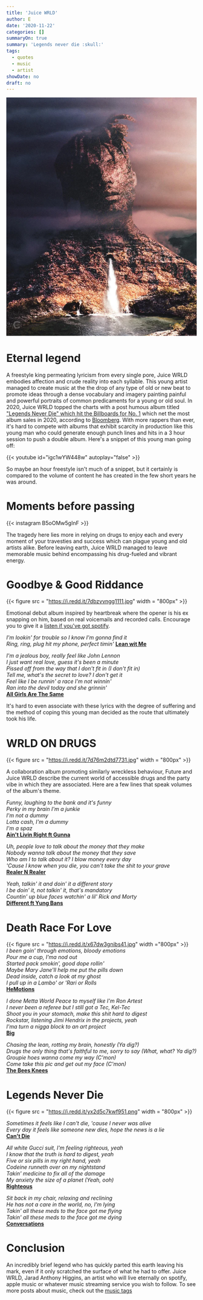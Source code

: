 ```yaml
---
title: 'Juice WRLD'
author: E
date: '2020-11-22'
categories: []
summaryOn: true
summary: 'Legends never die :skull:' 
tags:
  - quotes
  - music
  - artist
showDate: no
draft: no
---
```

![](juice-never-dies.jpg)     
  
# Eternal legend  

A freestyle king permeating lyricism from every single pore, Juice WRLD embodies affection and crude reality into each syllable. This young artist managed to create music at the the drop of any type of old or new beat to promote ideas through a dense vocabulary and imagery painting painful and powerful portraits of common predicaments for a young or old soul. In 2020, Juice WRLD topped the charts with a post humous album titled ["Legends Never Die" which hit the Billboards for No. 1](https://www.wsj.com/articles/juice-wrld-pop-smoke-and-mac-miller-rap-stars-who-died-young-are-among-the-biggest-albums-of-the-year-11596639454) which net the most album sales in 2020, according to [Bloomberg](https://www.bloomberg.com/graphics/pop-star-ranking/2020-october/pop-smoke-is-the-second-rapper-to-rule-the-charts-after-his-death.html?srnd=premium&sref=i4qXzk6d). With more rappers than ever, it's hard to compete with albums that exhibit scarcity in production like this young man who could generate enough punch lines and hits in a 3 hour session to push a double album.  Here's a snippet of this young man going off:  


{{< youtube  id="igc1wYW448w" autoplay="false" >}}
  
  
So maybe an hour freestyle isn't much of a snippet, but it certainly is compared to the volume of content he has created in the few short years he was around. 

# Moments before passing  

{{< instagram B5oOMw5gInF >}}  

The tragedy here lies more in relying on drugs to enjoy each and every moment of your travesties and  success which can plague young and old artists alike. Before leaving earth, Juice WRLD managed to leave memorable music behind encompassing his drug-fueled and vibrant energy.  


# Goodbye & Good Riddance  

{{< figure src = "https://i.redd.it/7dbzvvngg1111.jpg" width = "800px" >}}  

Emotional debut album inspired by heartbreak where the opener is his ex snapping on him, based on real voicemails and recorded calls.  Encourage you to give it a [listen if you've got spotify](https://open.spotify.com/track/7LoWAhcGbxSkT6trTqXQR6?si=F7b5ZVjnT5mdF_iZ46x1dw).  

*I'm lookin' for trouble so I know I'm gonna find it  
Ring, ring, plug hit my phone, perfect timin'*
[**Lean wit Me**](https://genius.com/Juice-wrld-lean-wit-me-lyrics)   


*I'm a jealous boy, really feel like John Lennon  
I just want real love, guess it's been a minute  
Pissed off from the way that I don't fit in (I don't fit in)  
Tell me, what's the secret to love? I don't get it  
Feel like I be runnin' a race I'm not winnin'  
Ran into the devil today and she grinnin'*  
[**All Girls Are The Same**](https://genius.com/Juice-wrld-all-girls-are-the-same-lyrics)  
  
  
It's hard to even associate with these lyrics with the degree of suffering and the method of coping this young man decided as the route that ultimately took his life.  

# WRLD ON DRUGS  

{{< figure src = "https://i.redd.it/7d76m2dtd7731.jpg" width = "800px" >}}  


A collaboration album promoting similarly wreckless behaviour, Future and Juice WRLD describe the current world of accessible drugs and the party vibe in which they are associated. Here are a few lines that speak volumes of the album's theme.  

*Funny, laughing to the bank and it's funny  
Perky in my brain I'm a junkie  
I'm not a dummy  
Lotta cash, I'm a dummy  
I'm a spaz*  
[**Ain't Livin Right ft Gunna**](https://genius.com/Future-and-juice-wrld-aint-livin-right-lyrics)  


*Uh, people love to talk about the money that they make  
Nobody wanna talk about the money that they save  
Who am I to talk about it? I blow money every day  
'Cause I know when you die, you can't take the shit to your grave*  
[**Realer N Realer**](https://genius.com/Future-and-juice-wrld-realer-n-realer-lyrics)    


*Yeah, talkin' it and doin' it a different story  
I be doin' it, not talkin' it, that's mandatory  
Countin' up blue faces watchin' a lil' Rick and Morty*  
[**Different ft Yung Bans**](https://genius.com/Future-and-juice-wrld-different-lyrics)  
  

# Death Race For Love  


{{< figure src = "https://i.redd.it/x67dw3gnibs41.jpg" width ="800px" >}}     
*I been goin' through emotions, bloody emotions  
Pour me a cup, I'ma nod out  
Started pack smokin', good dope rollin'  
Maybe Mary Jane'll help me put the pills down  
Dead inside, catch a look at my ghost  
I pull up in a Lambo' or 'Rari or Rolls*  
[**HeMotions**](https://genius.com/Juice-wrld-hemotions-lyrics)  

*I done Metta World Peace to myself like I'm Ron Artest  
I never been a referee but I still got a Tec, Kel-Tec  
Shoot you in your stomach, make this shit hard to digest  
Rockstar, listening Jimi Hendrix in the projects, yeah  
I'ma turn a nigga block to an art project*  
[**Big**](https://genius.com/Juice-wrld-big-lyrics)  

*Chasing the lean, rotting my brain, honestly (Ya dig?)  
Drugs the only thing that's faithful to me, sorry to say (What, what? Ya dig?)  
Groupie hoes wanna come my way (C'mon)  
Come take this pic and get out my face (C'mon)*  
[**The Bees Knees**](https://genius.com/Juice-wrld-the-bees-knees-lyrics)  


# Legends Never Die  

{{< figure src = "https://i.redd.it/yx2d5c7kwf951.png" width = "800px" >}}

*Sometimes it feels like I can't die, 'cause I never was alive  
Every day it feels like someone new dies, hope the news is a lie*  
[**Can't Die**](https://genius.com/Juice-wrld-cant-die-lyrics)  

*All white Gucci suit, I'm feeling righteous, yeah  
I know that the truth is hard to digest, yeah  
Five or six pills in my right hand, yeah  
Codeine runneth over on my nightstand  
Takin' medicine to fix all of the damage  
My anxiety the size of a planet (Yeah, ooh)*  
[**Righteous**](https://genius.com/Juice-wrld-righteous-lyrics)  


*Sit back in my chair, relaxing and reclining  
He has not a care in the world, no, I'm lying  
Takin' all these meds to the face got me flying  
Takin' all these meds to the face got me dying*  
[**Conversations**](https://genius.com/Juice-wrld-conversations-lyrics)   

# Conclusion  

An incredibly brief legend who has quickly parted this earth leaving his mark, even if it only scratched the surface of what he had to offer.  Juice WRLD, Jarad Anthony Higgins, an artist who will live eternally on spotify, apple music or whatever music streaming service you wish to follow.  To see more posts about music, check out the [music tags](https://www.estebanvalencia.com/tags/music)  





